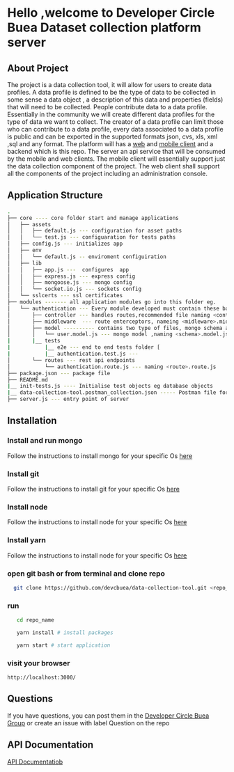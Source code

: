 # Hello ,welcome to Developer Circle Buea Dataset collection platform server
## About Project
The project is a data collection tool, it will allow for users to create data profiles. A data profile is defined to be the type of data to be collected in some sense a data object , a description of this data and properties (fields) that will need to be collected. People contribute data to a data profile. Essentially in the community we will create different data profiles for the type of data we want to collect. The creator of a data profile can limit those who can contribute to a data profile, every data associated to a data profile is public and can be exported in the supported formats json, cvs, xls, xml ,sql and any format. The platform will has a [web](https://github.com/devcbuea/dt-collect-web-client) and [mobile client](https://github.com/devcbuea/dt-collect-mobile-client)  and a backend which is this repo. The server  an api service that will be consumed by the mobile and web clients. The mobile client will essentially support just the data collection component of the project. The web client shall support all the components of the project including an administration console.

## Application Structure

```bash
.
├── core ---- core folder start and manage applications
│   ├── assets
│   │   ├── default.js --- configuration for asset paths
│   │   └── test.js --- configuaration for tests paths
│   ├── config.js --- initializes app 
│   ├── env
│   │   └── default.js -- enviroment configuiration
│   ├── lib
│   │   ├── app.js ---  configures  app
│   │   ├── express.js --- express config
│   │   ├── mongoose.js --- mongo config
│   │   └── socket.io.js --- sockets config
│   └── sslcerts --- ssl certificates
├── modules ------- all application modules go into this folder eg.
│   └── authentication --- Every module developed must contain these base folder
│       ├── controller --- handles routes,recommended file naming <controller_name>.controller.js
│       ├── middleware  --- route enterceptors, nameing <midleware>.middleware.js
│       ├── model ---------- contains two type of files, mongo schema and class files
│       │   └── user.model.js --- mongo model ,naming <schema>.model.js, class <class>.class.js
|       |__ tests
|           |__ e2e --- end to end tests folder [
|           |__ authentication.test.js ---
│       └── routes --- rest api endpoints
│           └── authentication.route.js --- naming <route>.route.js 
├── package.json --- package file
├── README.md
|__ init-tests.js ---- Initialise test objects eg database objects
|__ data-collection-tool.postman_collection.json ----- Postman file for testing api endpoints
├── server.js --- entry point of server
```
## Installation
### Install and run mongo
Follow the instructions to install mongo for your specific Os [here](https://docs.mongodb.com/manual/installation/)
### Install git
Follow the instructions to install git for your specific Os [here](https://git-scm.com/downloads)
### Install node
Follow the instructions to install node for your specific Os [here](https://nodejs.org/en/download/)
### Install yarn
Follow the instructions to install node for your specific Os [here](https://yarnpkg.com/)
### open git bash or from terminal and clone repo
```bash
  git clone https://github.com/devcbuea/data-collection-tool.git <repo_name>
 ```
 ### run
 ```bash
    cd repo_name
 ```
 ```bash
    yarn install # install packages
 ```
 ```bash
    yarn start # start application
 ```
 ### visit your browser
    http://localhost:3000/
    
 ## Questions
 If you have questions, you can post them in the [Developer Circle Buea Group](https://www.facebook.com/groups/DevCBuea/)
 or create an issue with label Question on the repo
 ## API Documentation
 [API Documentatiob](https://documenter.getpostman.com/view/1600296/S1TZybJH)  
  
  
